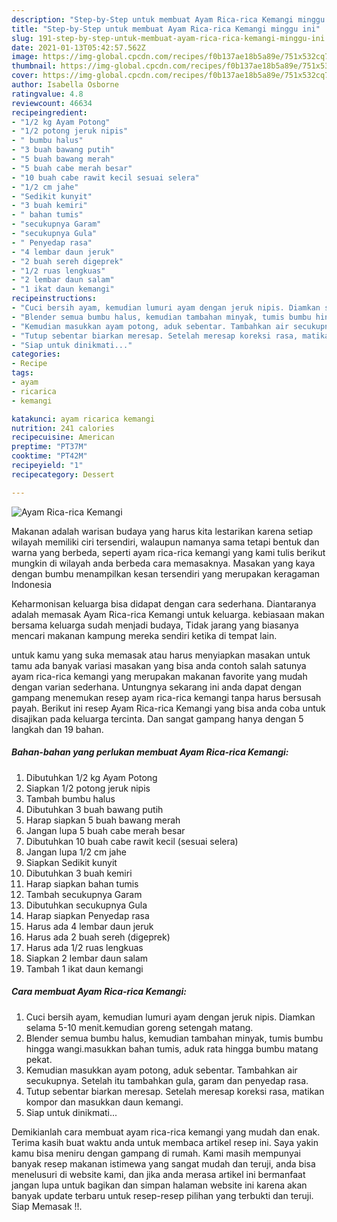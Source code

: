 ```yaml
---
description: "Step-by-Step untuk membuat Ayam Rica-rica Kemangi minggu ini"
title: "Step-by-Step untuk membuat Ayam Rica-rica Kemangi minggu ini"
slug: 191-step-by-step-untuk-membuat-ayam-rica-rica-kemangi-minggu-ini
date: 2021-01-13T05:42:57.562Z
image: https://img-global.cpcdn.com/recipes/f0b137ae18b5a89e/751x532cq70/ayam-rica-rica-kemangi-foto-resep-utama.jpg
thumbnail: https://img-global.cpcdn.com/recipes/f0b137ae18b5a89e/751x532cq70/ayam-rica-rica-kemangi-foto-resep-utama.jpg
cover: https://img-global.cpcdn.com/recipes/f0b137ae18b5a89e/751x532cq70/ayam-rica-rica-kemangi-foto-resep-utama.jpg
author: Isabella Osborne
ratingvalue: 4.8
reviewcount: 46634
recipeingredient:
- "1/2 kg Ayam Potong"
- "1/2 potong jeruk nipis"
- " bumbu halus"
- "3 buah bawang putih"
- "5 buah bawang merah"
- "5 buah cabe merah besar"
- "10 buah cabe rawit kecil sesuai selera"
- "1/2 cm jahe"
- "Sedikit kunyit"
- "3 buah kemiri"
- " bahan tumis"
- "secukupnya Garam"
- "secukupnya Gula"
- " Penyedap rasa"
- "4 lembar daun jeruk"
- "2 buah sereh digeprek"
- "1/2 ruas lengkuas"
- "2 lembar daun salam"
- "1 ikat daun kemangi"
recipeinstructions:
- "Cuci bersih ayam, kemudian lumuri ayam dengan jeruk nipis. Diamkan selama 5-10 menit.kemudian goreng setengah matang."
- "Blender semua bumbu halus, kemudian tambahan minyak, tumis bumbu hingga wangi.masukkan bahan tumis, aduk rata hingga bumbu matang pekat."
- "Kemudian masukkan ayam potong, aduk sebentar. Tambahkan air secukupnya. Setelah itu tambahkan gula, garam dan penyedap rasa."
- "Tutup sebentar biarkan meresap. Setelah meresap koreksi rasa, matikan kompor dan masukkan daun kemangi."
- "Siap untuk dinikmati..."
categories:
- Recipe
tags:
- ayam
- ricarica
- kemangi

katakunci: ayam ricarica kemangi 
nutrition: 241 calories
recipecuisine: American
preptime: "PT37M"
cooktime: "PT42M"
recipeyield: "1"
recipecategory: Dessert

---
```



![Ayam Rica-rica Kemangi](https://img-global.cpcdn.com/recipes/f0b137ae18b5a89e/751x532cq70/ayam-rica-rica-kemangi-foto-resep-utama.jpg)

Makanan adalah warisan budaya yang harus kita lestarikan karena setiap wilayah memiliki ciri tersendiri, walaupun namanya sama tetapi bentuk dan warna yang berbeda, seperti ayam rica-rica kemangi yang kami tulis berikut mungkin di wilayah anda berbeda cara memasaknya. Masakan yang kaya dengan bumbu menampilkan kesan tersendiri yang merupakan keragaman Indonesia



Keharmonisan keluarga bisa didapat dengan cara sederhana. Diantaranya adalah memasak Ayam Rica-rica Kemangi untuk keluarga. kebiasaan makan bersama keluarga sudah menjadi budaya, Tidak jarang yang biasanya mencari makanan kampung mereka sendiri ketika di tempat lain.

untuk kamu yang suka memasak atau harus menyiapkan masakan untuk tamu ada banyak variasi masakan yang bisa anda contoh salah satunya ayam rica-rica kemangi yang merupakan makanan favorite yang mudah dengan varian sederhana. Untungnya sekarang ini anda dapat dengan gampang menemukan resep ayam rica-rica kemangi tanpa harus bersusah payah.
Berikut ini resep Ayam Rica-rica Kemangi yang bisa anda coba untuk disajikan pada keluarga tercinta. Dan sangat gampang hanya dengan 5 langkah dan 19 bahan.


<!--inarticleads1-->

##### Bahan-bahan yang perlukan membuat Ayam Rica-rica Kemangi:

1. Dibutuhkan 1/2 kg Ayam Potong
1. Siapkan 1/2 potong jeruk nipis
1. Tambah  bumbu halus
1. Dibutuhkan 3 buah bawang putih
1. Harap siapkan 5 buah bawang merah
1. Jangan lupa 5 buah cabe merah besar
1. Dibutuhkan 10 buah cabe rawit kecil (sesuai selera)
1. Jangan lupa 1/2 cm jahe
1. Siapkan Sedikit kunyit
1. Dibutuhkan 3 buah kemiri
1. Harap siapkan  bahan tumis
1. Tambah secukupnya Garam
1. Dibutuhkan secukupnya Gula
1. Harap siapkan  Penyedap rasa
1. Harus ada 4 lembar daun jeruk
1. Harus ada 2 buah sereh (digeprek)
1. Harus ada 1/2 ruas lengkuas
1. Siapkan 2 lembar daun salam
1. Tambah 1 ikat daun kemangi




<!--inarticleads2-->

##### Cara membuat  Ayam Rica-rica Kemangi:

1. Cuci bersih ayam, kemudian lumuri ayam dengan jeruk nipis. Diamkan selama 5-10 menit.kemudian goreng setengah matang.
1. Blender semua bumbu halus, kemudian tambahan minyak, tumis bumbu hingga wangi.masukkan bahan tumis, aduk rata hingga bumbu matang pekat.
1. Kemudian masukkan ayam potong, aduk sebentar. Tambahkan air secukupnya. Setelah itu tambahkan gula, garam dan penyedap rasa.
1. Tutup sebentar biarkan meresap. Setelah meresap koreksi rasa, matikan kompor dan masukkan daun kemangi.
1. Siap untuk dinikmati...




Demikianlah cara membuat ayam rica-rica kemangi yang mudah dan enak. Terima kasih buat waktu anda untuk membaca artikel resep ini. Saya yakin kamu bisa meniru dengan gampang di rumah. Kami masih mempunyai banyak resep makanan istimewa yang sangat mudah dan teruji, anda bisa menelusuri di website kami, dan jika anda merasa artikel ini bermanfaat jangan lupa untuk bagikan dan simpan halaman website ini karena akan banyak update terbaru untuk resep-resep pilihan yang terbukti dan teruji. Siap Memasak !!. 
